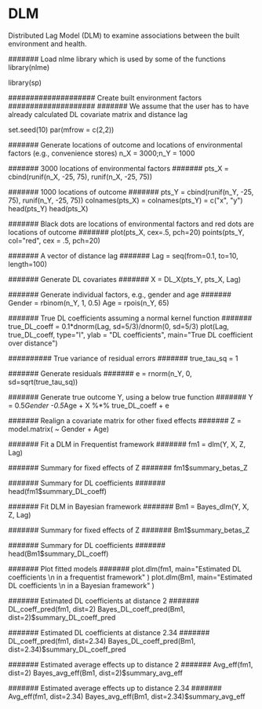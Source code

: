 # DLM
Distributed Lag Model (DLM) to examine associations between the built environment and health.


####### Load nlme library which is used by some of the functions
library(nlme)

library(sp)


#################### Create built environment factors ####################
####### We assume that the user has to have already calculated DL covariate matrix and distance lag

set.seed(10)
par(mfrow = c(2,2))

####### Generate locations of outcome and locations of environmental factors (e.g., convenience stores)
n_X = 3000;n_Y = 1000

####### 3000 locations of environmental factors #######
pts_X = cbind(runif(n_X, -25, 75), runif(n_X, -25, 75)) 

####### 1000 locations of outcome #######
pts_Y = cbind(runif(n_Y, -25, 75), runif(n_Y, -25, 75)) 
colnames(pts_X) = colnames(pts_Y) = c("x", "y") 
head(pts_Y)
head(pts_X)

####### Black dots are locations of environmental factors and red dots are locations of outcome #######
plot(pts_X, cex=.5, pch=20)
points(pts_Y, col="red", cex = .5, pch=20)

####### A vector of distance lag #######
Lag = seq(from=0.1, to=10, length=100)

####### Generate DL covariates #######
X = DL_X(pts_Y, pts_X, Lag)

####### Generate individual factors, e.g., gender and age #######
Gender = rbinom(n_Y, 1, 0.5)
Age = rpois(n_Y, 65)

####### True DL coefficients assuming a normal kernel function #######
true_DL_coeff = 0.1*dnorm(Lag, sd=5/3)/dnorm(0, sd=5/3)
plot(Lag, true_DL_coeff, type="l", ylab = "DL coefficients", main="True DL coefficient over distance")

########## True variance of residual errors #######
true_tau_sq = 1

####### Generate residuals #######
e = rnorm(n_Y, 0, sd=sqrt(true_tau_sq))

####### Generate true outcome Y, using a below true function #######
Y = 0.5*Gender -0.5*Age + X %*% true_DL_coeff + e

####### Realign a covariate matrix for other fixed effects #######
Z = model.matrix( ~ Gender + Age)   

####### Fit a DLM in Frequentist framework #######
fm1 = dlm(Y, X, Z, Lag)

####### Summary for fixed effects of Z #######
fm1$summary_betas_Z 			

####### Summary for DL coefficients #######
head(fm1$summary_DL_coeff) 			

####### Fit DLM in Bayesian framework #######
Bm1 = Bayes_dlm(Y, X, Z, Lag)

####### Summary for fixed effects of Z #######
Bm1$summary_betas_Z  			

####### Summary for DL coefficients #######
head(Bm1$summary_DL_coeff) 			

####### Plot fitted models #######
plot.dlm(fm1, main="Estimated DL coefficients \n in a frequentist framework" )
plot.dlm(Bm1, main="Estimated DL coefficients \n in a Bayesian framework" )

####### Estimated DL coefficients at distance 2 #######
DL_coeff_pred(fm1, dist=2)
Bayes_DL_coeff_pred(Bm1, dist=2)$summary_DL_coeff_pred

####### Estimated DL coefficients at distance 2.34 #######
DL_coeff_pred(fm1, dist=2.34)
Bayes_DL_coeff_pred(Bm1, dist=2.34)$summary_DL_coeff_pred

####### Estimated average effects up to distance 2 #######
Avg_eff(fm1, dist=2)
Bayes_avg_eff(Bm1, dist=2)$summary_avg_eff

####### Estimated average effects up to distance 2.34 #######
Avg_eff(fm1, dist=2.34)
Bayes_avg_eff(Bm1, dist=2.34)$summary_avg_eff

